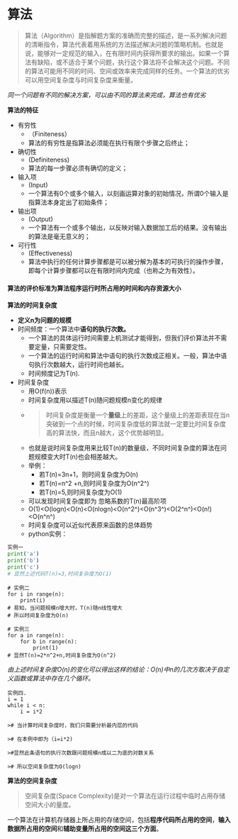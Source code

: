 # 算法

> 算法（Algorithm）是指解题方案的准确而完整的描述，是一系列解决问题的清晰指令，算法代表着用系统的方法描述解决问题的策略机制。也就是说，能够对一定规范的输入，在有限时间内获得所要求的输出。如果一个算法有缺陷，或不适合于某个问题，执行这个算法将不会解决这个问题。不同的算法可能用不同的时间、空间或效率来完成同样的任务。一个算法的优劣可以用空间复杂度与时间复杂度来衡量。

*同一个问题有不同的解决方案，可以由不同的算法来完成，算法也有优劣*

**算法的特征**
* 有穷性
  * （Finiteness）
  * 算法的有穷性是指算法必须能在执行有限个步骤之后终止；
* 确切性
  * (Definiteness)
  * 算法的每一步骤必须有确切的定义； 
* 输入项
  * (Input)
  * 一个算法有0个或多个输入，以刻画运算对象的初始情况，所谓0个输入是指算法本身定出了初始条件；
* 输出项
  * (Output)
  * 一个算法有一个或多个输出，以反映对输入数据加工后的结果。没有输出的算法是毫无意义的；
* 可行性
  * (Effectiveness)
  * 算法中执行的任何计算步骤都是可以被分解为基本的可执行的操作步骤，即每个计算步骤都可以在有限时间内完成（也称之为有效性）。
 #### 算法的评价标准为算法程序运行时所占用的时间和内存资源大小
**算法的时间复杂度**
* **定义n为问题的规模**
* 时间频度：一个算法中**语句的执行次数。**
  * 一个算法的具体运行时间需要上机测试才能得到，但我们评价算法并不需要定量，只需要定性。
  * 一个算法的运行时间和算法中语句的执行次数成正相关。一般，算法中语句执行次数越大，运行时间也越长。
  * 时间频度记为T(n).
* 时间复杂度
  * 用O(f(n))表示
  * 时间复杂度用以描述T(n)随问题规模n变化的规律
  * > 时间复杂度是衡量一个**量级**上的差距，这个量级上的差距表现在当n突破到一个点的时候，时间复杂度低的算法就一定要比时间复杂度高的算法快，而且n越大，这个优势越明显。
  * 也就是说时间复杂度用来比较T(n)的数量级，不同时间复杂度的算法在问题规模变大时T(n)也会相差越大。
  * 举例：
    * 若T(n)=3n+1，则时间复杂度为O(n) 
    * 若T(n)=n^2 +n,则时间复杂度为O(n^2^)
    * 若T(n)=5,则时间复杂度为O(1)
  * 可以发现时间复杂度即为 忽略系数的T(n)最高阶项
  * O(1)<O(logn)<O(n)<O(nlogn)<O(n^2^)<O(n^3^)<O(2^n^)<O(n!)<O(n^n^)
  * 时间复杂度可以近似代表原来函数的总体趋势
  * python实例：
```python
实例一
print('a')
print('b')
print('c')
# 显然上述代码T(n)=3,时间复杂度为O(1)  
```
```
# 实例二  
for i in range(n):  
    print(i)
# 易知，当问题规模n增大时，T(n)随n线性增大
# 所以时间复杂度为O(n)
```
```
# 实例三
for a in range(n):
    for b in range(n):
        print(1)
# 显然T(n)=2*n^2+n,时间复杂度为O(n^2) 
```
*由上述时间复杂度O(n)的变化可以得出这样的结论：O(n)中n的几次方取决于自定义函数或算法中存在几个循环。*

```
实例四.
i = 1
while i < n:
    i = i*2

># 当计算时间复杂度时，我们只需要分析最内层的代码

># 在本例中即为（i=i*2)

>#显然此条语句的执行次数跟问题规模n成以二为底的对数关系

># 所以空间复杂度为O(logn)
```

**算法的空间复杂度**
> 空间复杂度(Space Complexity)是对一个算法在运行过程中临时占用存储空间大小的量度。

一个算法在计算机存储器上所占用的存储空间，包括**程序代码所占用的空间**，**输入数据所占用的空间**和**辅助变量所占用的空间这三个方面**。
